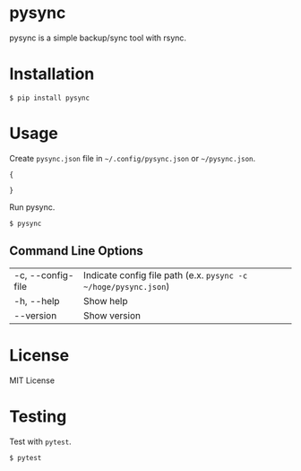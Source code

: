 # pysync

pysync is a simple backup/sync tool with rsync.

# Installation

```shell
$ pip install pysync
```

# Usage

Create `pysync.json` file in `~/.config/pysync.json` or `~/pysync.json`.

```json5
{

}
```

Run pysync.

```shell
$ pysync
```

## Command Line Options

|                   |                                                                 |
| ----------------- | --------------------------------------------------------------- |
| -c, --config-file | Indicate config file path (e.x. `pysync -c ~/hoge/pysync.json`) |
| -h, --help        | Show help                                                       |
| --version         | Show version                                                    |

# License
MIT License

# Testing
Test with `pytest`.
```shell
$ pytest
```
